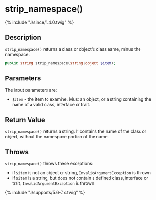 # strip_namespace()

{% include ".i/since/1.4.0.twig" %}

## Description

`strip_namespace()` returns a class or object's class name, minus the namespace.

```php
public string strip_namespace(string|object $item);
```

## Parameters

The input parameters are:

- `$item` - the item to examine. Must an object, or a string containing the name of a valid class, interface or trait.

## Return Value

`strip_namespace()` returns a string. It contains the name of the class or object, without the namespace portion of the name.

## Throws

`strip_namespace()` throws these exceptions:

* if `$item` is not an object or string, `InvalidArgumentException` is thrown
* if `$item` is a string, but does not contain a defined class, interface or trait, `InvalidArgumentException` is thrown

{% include ".i/supports/5.6-7.x.twig" %}
